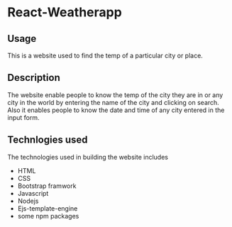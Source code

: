 # React-Weatherapp

## Usage

This is a website used to find the temp of a particular city or place.

## Description

The website enable people  to know the temp of the city they are in or any city in the world by entering the name of the city and clicking on search. Also it enables people to know the date and time of any city entered in the  input form.

## Technlogies used
The technologies used in building the website includes
- HTML
- CSS
- Bootstrap framwork
- Javascript
- Nodejs
- Ejs-template-engine
- some npm packages
